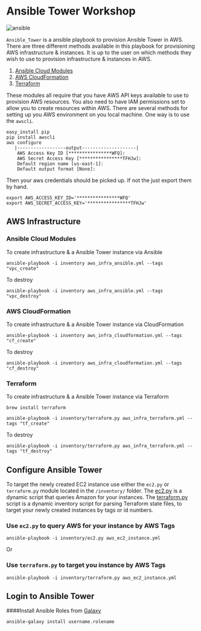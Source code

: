 # Ansible Tower Workshop

![ansible](https://www.redhat.com/cms/managed-files/Ansible-Tower-Logotype-Large-RGB-FullGrey-300x124.png)

`Ansible_Tower` is a ansible playbook to provision Ansible Tower in AWS. There are three different methods available in this playbook for provisioning AWS infrastructure & instances. It is up to the user on which methods they wish to use to provision infrastructure & instances in AWS.  

1. [Ansible Cloud Modules](http://docs.ansible.com/ansible/list_of_cloud_modules.html)
2. [AWS CloudFormation](https://aws.amazon.com/documentation/cloudformation/)
3. [Terraform](https://www.terraform.io/docs/providers/aws/index.html)

These modules all require that you have AWS API keys available to use to provision AWS resources. You also need to have IAM permissions set to allow you to create resources within AWS. There are several methods for setting up you AWS environment on you local machine. One way is to use the `awscli`. 

```
easy_install pip
pip install awscli
aws configure
   |------------------output--------------------|
	AWS Access Key ID [****************WFQ]:
	AWS Secret Access Key [****************TFHJw]:
	Default region name [us-east-1]:
	Default output format [None]:
```

Then your aws credentials should be picked up. If not the just export them by hand.

```
export AWS_ACCESS_KEY_ID='****************WFQ'
export AWS_SECRET_ACCESS_KEY='****************TFHJw'
```


## AWS Infrastructure

### Ansible Cloud Modules

To create infrastructure & a Ansible Tower instance via Ansible

```
ansible-playbook -i inventory aws_infra_ansible.yml --tags "vpc_create" 
```

To destroy

```
ansible-playbook -i inventory aws_infra_ansible.yml --tags "vpc_destroy" 
```


### AWS CloudFormation

To create infrastructure & a Ansible Tower instance via CloudFormation

```
ansible-playbook -i inventory aws_infra_cloudformation.yml --tags "cf_create" 
```
To destroy

```
ansible-playbook -i inventory aws_infra_cloudformation.yml --tags "cf_destroy" 
```

### Terraform

To create infrastructure & a Ansible Tower instance via Terraform 

```
brew install terraform

ansible-playbook -i inventory/terraform.py aws_infra_terraform.yml --tags "tf_create" 
```
To destroy

```
ansible-playbook -i inventory/terraform.py aws_infra_terraform.yml --tags "tf_destroy" 
```

## Configure Ansible Tower

To target the newly created EC2 instance use either the `ec2.py` or `terraform.py` module located in the `/inventory/` folder. The [ec2.py](http://docs.ansible.com/ansible/intro_dynamic_inventory.html) is a dynamic script that queries Amazon for your instances. The [terraform.py](https://github.com/CiscoCloud/terraform.py) script is a dynamic inventory script for parsing Terraform state files, to target your newly created instances by tags or id numbers. 


### 


### Use `ec2.py` to query AWS for your instance by AWS Tags

```
ansible-playbook -i inventory/ec2.py aws_ec2_instance.yml
```
Or

### Use `terraform.py` to target you instance by AWS Tags

```
ansible-playbook -i inventory/terraform.py aws_ec2_instance.yml
```

## Login to Ansible Tower

####Install Ansible Roles from [Galaxy](https://galaxy.ansible.com/)

```
ansible-galaxy install username.rolename
```

